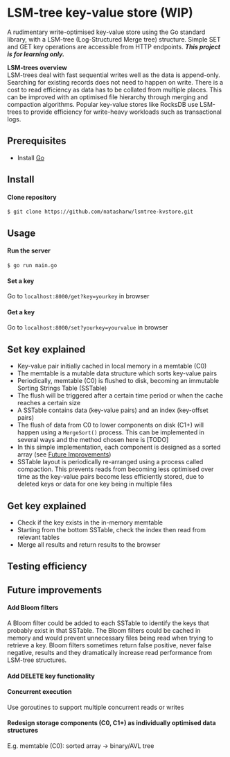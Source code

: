 # LSM-tree key-value store (WIP)

A rudimentary write-optimised key-value store using the Go standard library, with a LSM-tree (Log-Structured Merge tree) structure. Simple SET and GET key operations are accessible from HTTP endpoints. <b><i> This project is for learning only. </i></b>

<b> LSM-trees overview </b>  
LSM-trees deal with fast sequential writes well as the data is append-only. Searching for existing records does not need to happen on write. There is a cost to read efficiency as data has to be collated from multiple places. This can be improved with an optimised file hierarchy through merging and compaction algorithms. Popular key-value stores like RocksDB use LSM-trees to provide efficiency for write-heavy workloads such as transactional logs.

## Prerequisites
- Install [Go](https://golang.org/doc/install)

## Install
#### Clone repository
`$ git clone https://github.com/natasharw/lsmtree-kvstore.git`

## Usage
#### Run the server
`$ go run main.go`
#### Set a key
Go to `localhost:8000/get?key=yourkey` in browser
#### Get a key
Go to `localhost:8000/set?yourkey=yourvalue` in browser

## Set key explained
* Key-value pair initially cached in local memory in a memtable (C0)
* The memtable is a mutable data structure which sorts key-value pairs
* Periodically, memtable (C0) is flushed to disk, becoming an immutable Sorting Strings Table (SSTable)
* The flush will be triggered after a certain time period or when the cache reaches a certain size
* A SSTable contains data (key-value pairs) and an index (key-offset pairs)
* The flush of data from C0 to lower components on disk (C1+) will happen using a `MergeSort()` process. This can be implemented in several ways and the method chosen here is [TODO]
* In this simple implementation, each component is designed as a sorted array (see [Future Improvements](#future-improvements))
* SSTable layout is periodically re-arranged using a process called compaction. This prevents reads from becoming less optimised over time as the key-value pairs become less efficiently stored, due to deleted keys or data for one key being in multiple files

## Get key explained
* Check if the key exists in the in-memory memtable
* Starting from the bottom SSTable, check the index then read from relevant tables
* Merge all results and return results to the browser

## Testing efficiency

## Future improvements
#### Add Bloom filters  
A Bloom filter could be added to each SSTable to identify the keys that probably exist in that SSTable. The Bloom filters could be cached in memory and would prevent unnecessary files being read when trying to retrieve a key. Bloom filters sometimes return false positive, never false negative, results and they dramatically increase read performance from LSM-tree structures.
#### Add DELETE key functionality
#### Concurrent execution  
Use goroutines to support multiple concurrent reads or writes
#### Redesign storage components (C0, C1+) as individually optimised data structures
E.g. memtable (C0): sorted array -> binary/AVL tree
